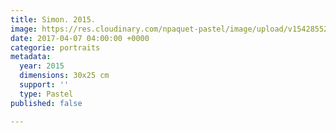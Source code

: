 ```yaml
---
title: Simon. 2015.
image: https://res.cloudinary.com/npaquet-pastel/image/upload/v1542855229/Simon-portrait-2-pastel-30-X-25-cm-2015.jpg
date: 2017-04-07 04:00:00 +0000
categorie: portraits
metadata:
  year: 2015
  dimensions: 30x25 cm
  support: ''
  type: Pastel
published: false

---
```

